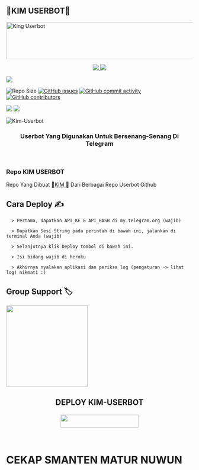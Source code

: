 ## 🍁KIM USERBOT🍁
<img src="https://telegra.ph/file/1ff2a9a9ce2fb29c98e1b.png" width="800" height="100" alt="King Userbot" /></a>

<p align="center">
  <a href="https://github.com/abdurrohimbontro/Kim-Userbot/fork">
    <img src="https://img.shields.io/github/forks/abdurrohimbontro/Kim-Userbot?label=Fork&style=social">
    
  </a>
  <a href="https://github.com/abdurrohimbontro/Kim-Userbot">
    <img src="https://img.shields.io/github/stars/abdurrohimbontro/Kim-Userbot?style=social">
  </a>
</p>

<p align="left">
  <a href="https://github.com/abdurrohimbontro/Kim-Userbot/blob/Kim-Userbot/LICENSE"><img src="https://img.shields.io/github/license/abdurrohimbontro/Kim-Userbot?&style=social&logo=github">
  </a></p>

![Repo Size](https://img.shields.io/github/repo-size/abdurrohimbontro/Kim-Userbot?&style=plastic&logo=github)
[![GitHub issues](https://img.shields.io/github/issues/abdurrohimbontro/Kim-Userbot?&style=plastic&logo=github)](https://github.com/abdurrohimbontro/Kim-Userbot/issues)
[![GitHub commit activity](https://img.shields.io/github/commit-activity/m/abdurrohimbontro/Kim-Userbot?&style=plastic&logo=github)](https://github.com/abdurrohimbontro/Kim-Userbot/graphs/commit-activity)
[![GitHub contributors](https://img.shields.io/github/contributors/abdurrohimbontro/Kim-Userbot?&style=plastic&logo=github)](https://GitHub.com/abdurrohimbontro/Kim-Userbot/graphs/contributors/)
<p align="justify">
<a href="https://hub.docker.com/r/abdurrohimbontro/kimuserbot"> <img src="https://img.shields.io/docker/image-size/abdurrohimbontro/kimuserbot/Buster?label=docker%20image%20size&logo=docker&style=for-the-badge" /></a>
<a href="https://hub.docker.com/r/abdurrohimbontro/kimuserbot/tags"> <img src="https://img.shields.io/docker/v/abdurrohimbontro/Kimuserbot/Buster?label=docker%20version&logo=docker&style=for-the-badge" /></a>
</p>

![Kim-Userbot](https://telegra.ph/file/cc138d165c7301c06439a.png)

<h3 align="center">Userbot Yang Digunakan Untuk Bersenang-Senang Di Telegram</h3>
<p align="center">&nbsp;</p>

### Repo  KIM USERBOT
Repo Yang Dibuat [🌱KIM 🌱](https://t.me/warga_pati) Dari Berbagai Repo Userbot Github 

## Cara Deploy ✍️

```
  > Pertama, dapatkan API_KE & API_HASH di my.telegram.org (wajib)

  > Dapatkan Sesi String pada perintah di bawah ini, jalankan di terminal Anda (wajib)

  > Selanjutnya klik Deploy tombol di bawah ini.

  > Isi bidang wajib di heroku

  > Akhirnya nyalakan aplikasi dan periksa log (pengaturan -> lihat log) nikmati :)
```

## Group Support 🏷️

   <a href="https://t.me/crazy_people345"><img src="https://img.shields.io/badge/Grup%20Random%3F-Kim-red? &style=flat-square?&logo=telegram" width=220px></a></p>


## <p align="center">DEPLOY KIM-USERBOT</p>


<p align="center"><a href="https://heroku.com/deploy?template=https://github.com/abdurrohimbontro/Kim-Userbot/tree/Kim-Userbot"> <img src="https://img.shields.io/badge/Deploy%20Ke%20Heroku-blue?style=flat&logo=heroku" width="210" height="34.45" /></a></p>

<br>
</p>

# CEKAP SMANTEN MATUR NUWUN
